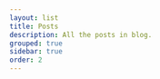 ```yaml
---
layout: list
title: Posts
description: All the posts in blog.
grouped: true
sidebar: true
order: 2
---
```

